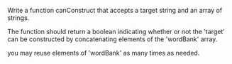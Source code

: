 Write a function canConstruct that accepts a target string and an array of strings.

The function should return a boolean indicating whether or not the 'target' can be constructed by concatenating elements of the 'wordBank' array.

you may reuse elements of 'wordBank' as many times as needed.
